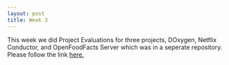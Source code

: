 ```yaml
---
layout: post
title: Week 3
---
```



This week we did Project Evaluations for three projects, DOxygen, Netflix Conductor, and OpenFoodFacts Server which was in a seperate repository. Please follow the link [here.](../../gutierrezjdr-project-evaluation-01)
